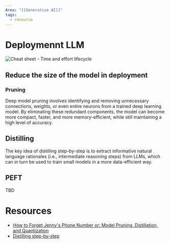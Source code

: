 ```yaml
---
Area: "[[Generative AI]]"
tags:
  - resource
---
```

# Deploymennt LLM

![Cheat sheet - Time and effort lifecycle](llm_workflow_cheatsheet.png)

## Reduce the size of the model in deployment

### Pruning

Deep model pruning involves identifying and removing unnecessary connections,
 weights, or even entire neurons from a trained deep learning model. By
 eliminating these redundant components, the model can become more compact,
 faster, and more memory-efficient, while still maintaining a high level of accuracy.

## Distilling

The key idea of distilling step-by-step is to extract informative natural language
 rationales (i.e., intermediate reasoning steps) from LLMs, which can in turn be
  used to train small models in a more data-efficient way.

## PEFT

TBD

# Resources

* [How to Forget Jenny's Phone Number or: Model Pruning, Distillation, and Quantization](https://deepgram.com/learn/model-pruning-distillation-and-quantization-part-1)
* [Distilling step-by-step](https://blog.research.google/2023/09/distilling-step-by-step-outperforming.html)
